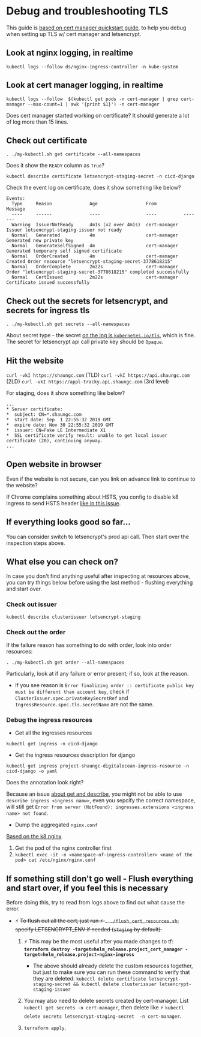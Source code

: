 # Debug and troubleshooting TLS

This guide is [based on cert manager quickstart guide](https://github.com/jetstack/cert-manager/blob/master/docs/tutorials/acme/quick-start/index.rst), to help you debug when setting up TLS w/ cert manager and letsencrypt.

## Look at nginx logging, in realtime

`kubectl logs --follow ds/nginx-ingress-controller -n kube-system`

## Look at cert manager logging, in realtime

`kubectl logs --follow  $(kubectl get pods -n cert-manager | grep cert-manager --max-count=1 | awk '{print $1}') -n cert-manager`

Does cert manager started working on certificate? It should generate a lot of log more than 15 lines.


## Check out certificate

`. ./my-kubectl.sh get certificate --all-namespaces`

Does it show the `READY` column as `True`?

`kubectl describe certificate letsencrypt-staging-secret -n cicd-django`

Check the event log on certificate, does it show something like below?

```
Events:
  Type     Reason              Age                  From          Message
  ----     ------              ----                 ----          -------
  Warning  IssuerNotReady      4m1s (x2 over 4m1s)  cert-manager  Issuer letsencrypt-staging-issuer not ready
  Normal   Generated           4m                   cert-manager  Generated new private key
  Normal   GenerateSelfSigned  4m                   cert-manager  Generated temporary self signed certificate
  Normal   OrderCreated        4m                   cert-manager  Created Order resource "letsencrypt-staging-secret-3778618215"
  Normal   OrderComplete       2m22s                cert-manager  Order "letsencrypt-staging-secret-3778618215" completed successfully
  Normal   CertIssued          2m22s                cert-manager  Certificate issued successfully
```

## Check out the secrets for letsencrypt, and secrets for ingress tls

`. ./my-kubectl.sh get secrets --all-namespaces`

About secret type - the secret [on the ing is `kubernetes.io/tls`](https://github.com/jetstack/cert-manager/blob/master/docs/tutorials/acme/quick-start/index.rst#step-7---deploy-a-tls-ingress-resource), which is fine. The secret for letsencrypt api call private key should be `Opaque`.


## Hit the website

`curl -vkI https://shaungc.com` (TLD)
`curl -vkI https://api.shaungc.com` (2LD)
`curl -vkI https://appl-tracky.api.shaungc.com` (3rd level)

For staging, does it show something like below?

```
...
* Server certificate:
*  subject: CN=*.shaungc.com
*  start date: Sep  1 22:55:32 2019 GMT
*  expire date: Nov 30 22:55:32 2019 GMT
*  issuer: CN=Fake LE Intermediate X1
*  SSL certificate verify result: unable to get local issuer certificate (20), continuing anyway.
...
```

## Open website in browser

Even if the website is not secure, can you link on advance link to continue to the website?

If Chrome complains something about HSTS, you config to disable k8 ingress to send HSTS header [like in this issue](https://github.com/kubernetes/ingress-nginx/issues/549).

## If everything looks good so far...

You can consider switch to letsencrypt's prod api call. Then start over the inspection steps above.

## What else you can check on?

In case you don't find anything useful after inspecting at resources above, you can try things below before using the last method - flushing everything and start over.

### Check out issuer

`kubectl describe clusterissuer letsencrypt-staging`

### Check out the order

If the failure reason has something to do with order, look into order resources:

`. ./my-kubectl.sh get order --all-namespaces`

Particularly, look at if any failure or error present; if so, look at the reason.

- If you see reason is `Error finalizing order :: certificate public key must be different than account key`, check if `ClusterIssuer.spec.privateKeySecretRef` and `IngressResource.spec.tls.secretName` are not the same.

### Debug the ingress resources

- Get all the ingresses resources

`kubectl get ingress -n cicd-django`

- Get the ingress resources description for django

`kubectl get ingress project-shaungc-digitalocean-ingress-resource -n cicd-django -o yaml`

Does the annotation look right?

Because an issue [about get and describe](https://github.com/kubernetes/kubectl/issues/675#issuecomment-509686523), you might not be able to use `describe ingress <ingress namw>`, even you sepcify the correct namespace, will still get `Error from server (NotFound): ingresses.extensions <ingress name> not found`.

- Dump the aggregated `nginx.conf`

[Based on the k8 nginx](https://kubernetes.github.io/ingress-nginx/troubleshooting/).
1. Get the pod of the nginx controller first
1.  `kubectl exec -it -n <namespace-of-ingress-controller> <name of the pod> cat /etc/nginx/nginx.conf` 

## If something still don't go well - Flush everything and start over, if you feel this is necessary

Before doing this, try to read from logs above to find out what cause the error.

- ⚡ ~~To flush out all the cert, just run ⚡️ `. ./flush_cert_resources.sh`, specify LETSENCRYPT_ENV if needed (`staging` by default).~~

    1. ⚡️ This may be the most useful after you made changes to tf: **`terraform destroy -target=helm_release.project_cert_manager -target=helm_release.project-nginx-ingress`**

        - The above should already delete the custom resources together, but just to make sure you can run these command to verify that they are deleted: `kubectl delete certificate letsencrypt-staging-secret && kubectl delete clusterissuer letsencrypt-staging-issuer`
    1. You may also need to delete secrets created by cert-manager. List `kubectl get secrets -n cert-manager`, then delete like ⚡️ `kubectl delete secrets letsencrypt-staging-secret  -n cert-manager`.
    1. `terraform apply`.


